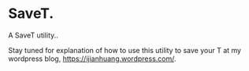 # SaveT.
A SaveT utility..

Stay tuned for explanation of how to use this utility to save your T at my wordpress blog, https://ijianhuang.wordpress.com/.
